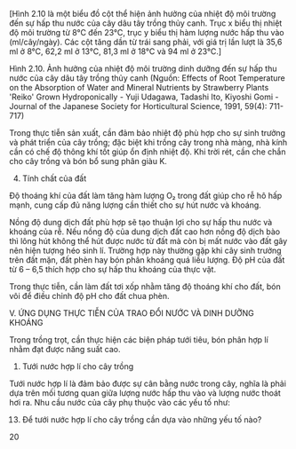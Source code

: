 [Hình 2.10 là một biểu đồ cột thể hiện ảnh hưởng của nhiệt độ môi trường đến sự hấp thu nước của cây dâu tây trồng thủy canh. Trục x biểu thị nhiệt độ môi trường từ 8°C đến 23°C, trục y biểu thị hàm lượng nước hấp thu vào (ml/cây/ngày). Các cột tăng dần từ trái sang phải, với giá trị lần lượt là 35,6 ml ở 8°C, 62,2 ml ở 13°C, 81,3 ml ở 18°C và 94 ml ở 23°C.]

Hình 2.10. Ảnh hưởng của nhiệt độ môi trường dinh dưỡng đến sự hấp thu nước của cây dâu tây trồng thủy canh
(Nguồn: Effects of Root Temperature on the Absorption of Water and Mineral Nutrients by Strawberry Plants 'Reiko' Grown Hydroponically - Yuji Udagawa, Tadashi Ito, Kiyoshi Gomi - Journal of the Japanese Society for Horticultural Science, 1991, 59(4): 711-717)

Trong thực tiễn sản xuất, cần đảm bảo nhiệt độ phù hợp cho sự sinh trưởng và phát triển của cây trồng; đặc biệt khi trồng cây trong nhà màng, nhà kính cần có chế độ thông khí tốt giúp ổn định nhiệt độ. Khi trời rét, cần che chắn cho cây trồng và bón bổ sung phân giàu K.

4. Tính chất của đất

Độ thoáng khí của đất làm tăng hàm lượng O₂ trong đất giúp cho rễ hô hấp mạnh, cung cấp đủ năng lượng cần thiết cho sự hút nước và khoáng.

Nồng độ dung dịch đất phù hợp sẽ tạo thuận lợi cho sự hấp thu nước và khoáng của rễ. Nếu nồng độ của dung dịch đất cao hơn nồng độ dịch bào thì lông hút không thể hút được nước từ đất mà còn bị mất nước vào đất gây nên hiện tượng héo sinh lí. Trường hợp này thường gặp khi cây sinh trưởng trên đất mặn, đất phèn hay bón phân khoáng quá liều lượng. Độ pH của đất từ 6 – 6,5 thích hợp cho sự hấp thu khoáng của thực vật.

Trong thực tiễn, cần làm đất tơi xốp nhằm tăng độ thoáng khí cho đất, bón vôi để điều chỉnh độ pH cho đất chua phèn.

V. ỨNG DỤNG THỰC TIỄN CỦA TRAO ĐỔI NƯỚC VÀ DINH DƯỠNG KHOÁNG

Trong trồng trọt, cần thực hiện các biện pháp tưới tiêu, bón phân hợp lí nhằm đạt được năng suất cao.

1. Tưới nước hợp lí cho cây trồng

Tưới nước hợp lí là đảm bảo được sự cân bằng nước trong cây, nghĩa là phải dựa trên mối tương quan giữa lượng nước hấp thu vào và lượng nước thoát hơi ra. Nhu cầu nước của cây phụ thuộc vào các yếu tố như:

13. Để tưới nước hợp lí cho cây trồng cần dựa vào những yếu tố nào?

20
